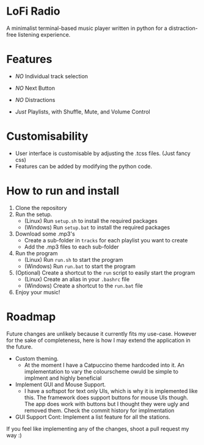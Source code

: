 
# LoFi Radio
A minimalist terminal-based music player written in python for a
distraction-free listening experience.

# Features
- *NO* Individual track selection
- *NO* Next Button
- *NO* Distractions

- *Just* Playlists, with Shuffle, Mute, and Volume Control

# Customisability
- User interface is customisable by adjusting the .tcss files. (Just fancy css)
- Features can be added by modifying the python code.

# How to run and install
1. Clone the repository
2. Run the setup.
    - (Linux) Run `setup.sh` to install the required packages
    - (Windows) Run `setup.bat` to install the required packages
3. Download some .mp3's
    - Create a sub-folder in `tracks` for each playlist you want to create
    - Add the .mp3 files to each sub-folder
4. Run the program
    - (Linux) Run `run.sh` to start the program
    - (Windows) Run `run.bat` to start the program
5. (Optional) Create a shortcut to the `run` script to easily start the program
    - (Linux) Create an alias in your `.bashrc` file
    - (Windows) Create a shortcut to the `run.bat` file
6. Enjoy your music!

# Roadmap
Future changes are unlikely because it currently fits my use-case.
However for the sake of completeness, here is how I may extend the
application in the future.
- Custom theming.
	- At the moment I have a Catpuccino theme hardcoded into it. An implementation to vary the colourscheme owuld be simple to implment and highly beneficial
- Implement GUI and Mouse Support.
	- I have a softspot for text only UIs, which is why it is implemented like this. The framework does support buttons for mouse UIs though. The app does work with buttons but I thought they were ugly and removed them. Check the commit history for implmentation
- GUI Support Cont: Implement a list feature for all the stations.

If you feel like implementing any of the changes, shoot a pull request my way :)
